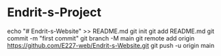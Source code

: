# Endrit-s-Project
echo "# Endrit-s-Website" >> README.md
git init
git add README.md
git commit -m "first commit"
git branch -M main
git remote add origin https://github.com/E227-web/Endrit-s-Website.git
git push -u origin main
                
